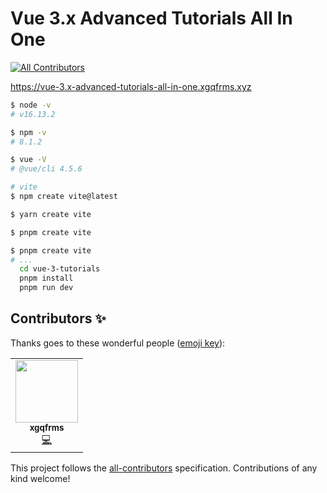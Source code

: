 # Vue 3.x Advanced Tutorials All In One
<!-- ALL-CONTRIBUTORS-BADGE:START - Do not remove or modify this section -->
[![All Contributors](https://img.shields.io/badge/all_contributors-1-orange.svg?style=flat-square)](#contributors-)
<!-- ALL-CONTRIBUTORS-BADGE:END -->

https://vue-3.x-advanced-tutorials-all-in-one.xgqfrms.xyz


```sh
$ node -v
# v16.13.2

$ npm -v
# 8.1.2

```

```sh
$ vue -V
# @vue/cli 4.5.6

# vite
$ npm create vite@latest

$ yarn create vite

$ pnpm create vite
```

```sh
$ pnpm create vite
# ...
  cd vue-3-tutorials
  pnpm install
  pnpm run dev
```



## Contributors ✨

Thanks goes to these wonderful people ([emoji key](https://allcontributors.org/docs/en/emoji-key)):

<!-- ALL-CONTRIBUTORS-LIST:START - Do not remove or modify this section -->
<!-- prettier-ignore-start -->
<!-- markdownlint-disable -->
<table>
  <tr>
    <td align="center"><a href="https://www.xgqfrms.xyz"><img src="https://avatars.githubusercontent.com/u/7291672?v=4?s=100" width="100px;" alt=""/><br /><sub><b>xgqfrms</b></sub></a><br /><a href="https://github.com/web-fullstack/vue-3.x-advanced-tutorials-all-in-one/commits?author=xgqfrms" title="Code">💻</a></td>
  </tr>
</table>

<!-- markdownlint-restore -->
<!-- prettier-ignore-end -->

<!-- ALL-CONTRIBUTORS-LIST:END -->

This project follows the [all-contributors](https://github.com/all-contributors/all-contributors) specification. Contributions of any kind welcome!